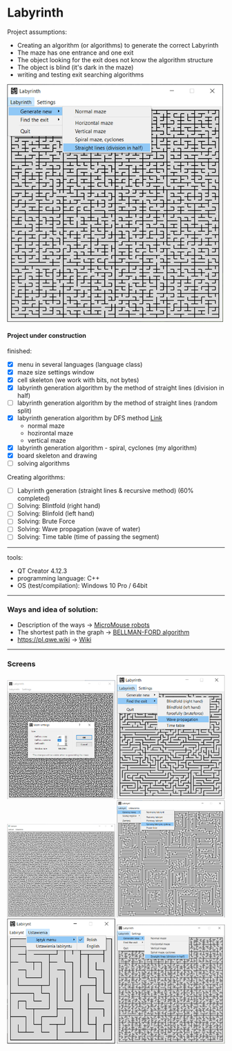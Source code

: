 # Labyrinth
Project assumptions:
- Creating an algorithm (or algorithms) to generate the correct Labyrinth
- The maze has one entrance and one exit
- The object looking for the exit does not know the algorithm structure
- The object is blind (it's dark in the maze)
- writing and testing exit searching algorithms

<img src="./projectScreenImage/Labyrinth02.png" width=500 />

#### Project under construction
finished:
- [x] menu in several languages (language class)
- [x] maze size settings window
- [x] cell skeleton (we work with bits, not bytes)
- [x] labyrinth generation algorithm by the method of straight lines (division in half)
- [ ] labyrinth generation algorithm by the method of straight lines (random split)
- [x] labyrinth generation algorithm by DFS method [Link](https://pl.qwe.wiki/wiki/Depth-first_search)
    - normal maze
    - hozirontal maze
    - vertical maze
- [x] labyrinth generation algorithm - spiral, cyclones (my algorithm)
- [x] board skeleton and drawing
- [ ] solving algorithms

Creating algorithms:
 - [ ] Labyrinth generation (straight lines & recursive method) (60% completed)
 - [ ] Solving: Blintfold (right hand)
 - [ ] Solving: Blinfold (left hand)
 - [ ] Solving: Brute Force
 - [ ] Solving: Wave propagation (wave of water)
 - [ ] Solving: Time table (time of passing the segment)
---
tools:
- QT Creator 4.12.3
- programming language: C++
- OS (test/compilation): Windows 10 Pro / 64bit
---
### Ways and idea of solution:
* Description of the ways -> [MicroMouse robots](https://forbot.pl/blog/roboty-micromouse-5-metod-przeszukiwania-labiryntu-id17354)
* The shortest path in the graph -> [BELLMAN-FORD algorithm](https://pl.wikipedia.org/wiki/Algorytm_Bellmana-Forda)
* https://pl.qwe.wiki -> [Wiki](https://pl.qwe.wiki/wiki/Maze_generation_algorithm)
---
### Screens
<img src="./projectScreenImage/Labyrinth05.png" width=250 />  <img src="./projectScreenImage/Labyrinth06.png" width=250 />  <img src="./projectScreenImage/Labyrinth03.png" width=250 /> 
<img src="./projectScreenImage/Labyrinth04.png" width=250 />  <img src="./projectScreenImage/Labyrinth01.png" width=250 />  <img src="./projectScreenImage/Labyrinth02.png" width=250 />